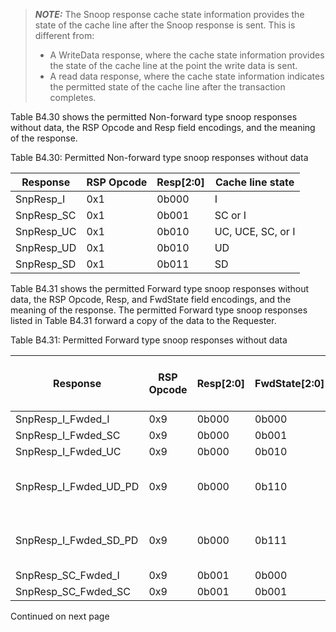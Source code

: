 > **_NOTE:_** The Snoop response cache state information provides the state of the cache line after the Snoop response is sent. This is different from:
>
> - A WriteData response, where the cache state information provides the state of the cache line at the point the write data is sent.
> - A read data response, where the cache state information indicates the permitted state of the cache line after the transaction completes.

Table B4.30 shows the permitted Non-forward type snoop responses without data, the RSP Opcode and Resp field encodings, and the meaning of the response.

Table B4.30: Permitted Non-forward type snoop responses without data

| Response    | RSP Opcode | Resp[2:0] | Cache line state  |
|-------------|------------|-----------|-------------------|
| SnpResp\_I  | 0x1        | 0b000     | I                 |
| SnpResp\_SC | 0x1        | 0b001     | SC or I           |
| SnpResp\_UC | 0x1        | 0b010     | UC, UCE, SC, or I |
| SnpResp\_UD | 0x1        | 0b010     | UD                |
| SnpResp\_SD | 0x1        | 0b011     | SD                |

Table B4.31 shows the permitted Forward type snoop responses without data, the RSP Opcode, Resp, and FwdState field encodings, and the meaning of the response. The permitted Forward type snoop responses listed in Table B4.31 forward a copy of the data to the Requester.

Table B4.31: Permitted Forward type snoop responses without data

| Response                  | RSP Opcode | Resp[2:0] | FwdState[2:0] | Cache line state at Snoopee | Forwarded state | Notes                                            |
|---------------------------|------------|-----------|---------------|-----------------------------|-----------------|--------------------------------------------------|
| SnpResp\_I\_Fwded\_I      | 0x9        | 0b000     | 0b000         | I                           | I               |                                                  |
| SnpResp\_I\_Fwded\_SC     | 0x9        | 0b000     | 0b001         | I                           | SC              |                                                  |
| SnpResp\_I\_Fwded\_UC     | 0x9        | 0b000     | 0b010         | I                           | UC              |                                                  |
| SnpResp\_I\_Fwded\_UD\_PD | 0x9        | 0b000     | 0b110         | I                           | UD              | Responsibility for updating the memory is passed |
| SnpResp\_I\_Fwded\_SD\_PD | 0x9        | 0b000     | 0b111         | I                           | SD              | Responsibility for updating the memory is passed |
| SnpResp\_SC\_Fwded\_I     | 0x9        | 0b001     | 0b000         | SC                          | I               |                                                  |
| SnpResp\_SC\_Fwded\_SC    | 0x9        | 0b001     | 0b001         | SC                          | SC              |                                                  |

Continued on next page